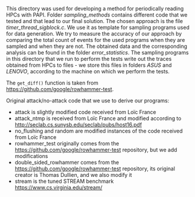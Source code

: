 This directory was used for developing a method for periodically reading HPCs with PAPI. Folder *sampling_methods* contains different code that we tested and that lead to our final solution.
The chosen approach is the file *timer_thread_sigblock.c*. We use it as template for sampling programs used for data generation.
We try to measure the accuracy of our approach by comparing the total count of events for the used programs when they are sampled and when they are not. The obtained data and the corresponding analysis can be found in the folder *error_statistics*.
The sampling programs in this directory that we run to perform the tests write out the traces obtained from HPCs to files - we store this files in folders *ASUS* and *LENOVO*, according to the machine on which we perform the tests.

The `get_diff()` function is taken from https://github.com/google/rowhammer-test.


Original attack/no-attack code that we use to derive our programs:
- attack is slightly modified code received from Loïc France
- attack_ntmp is received from Loïc France and modified according to http://seclab.cs.sunysb.edu/seclab/pubs/host16.pdf
- no_flushing and random are modified instances of the code received from Loïc France
- rowhammer_test originally comes from the https://github.com/google/rowhammer-test repository, but we add modifications
- double_sided_rowhammer comes from the https://github.com/google/rowhammer-test repository, its original creator is Thomas Dullien, and we also modify it
- stream is the tuned STREAM benchmark https://www.cs.virginia.edu/stream/